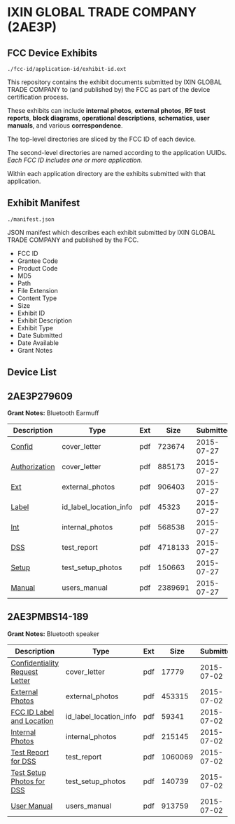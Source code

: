 # IXIN GLOBAL TRADE COMPANY (2AE3P)
## FCC Device Exhibits

```
./fcc-id/application-id/exhibit-id.ext
```

This repository contains the exhibit documents submitted by IXIN GLOBAL TRADE COMPANY to (and published by) the FCC as part of the device certification process.

These exhibits can include **internal photos**, **external photos**, **RF test reports**, **block diagrams**, **operational descriptions**, **schematics**, **user manuals**, and various **correspondence**.

The top-level directories are sliced by the FCC ID of each device.

The second-level directories are named according to the application UUIDs. *Each FCC ID includes one or more application.*

Within each application directory are the exhibits submitted with that application. 

## Exhibit Manifest

```
./manifest.json
```

JSON manifest which describes each exhibit submitted by IXIN GLOBAL TRADE COMPANY and published by the FCC.

- FCC ID
- Grantee Code
- Product Code
- MD5
- Path
- File Extension
- Content Type
- Size
- Exhibit ID
- Exhibit Description
- Exhibit Type
- Date Submitted
- Date Available
- Grant Notes

## Device List
## 2AE3P279609
**Grant Notes:** Bluetooth Earmuff

| Description | Type | Ext | Size | Submitted | Available |
| ----------- | ---- | --- | ---- | --------- | --------- |
| [Confid](2AE3P279609/6b2eda1c5089f93257deaa20096de8fb/2693511.pdf) | cover_letter | pdf | 723674 | 2015-07-27 | 2015-07-27 |
| [Authorization](2AE3P279609/6b2eda1c5089f93257deaa20096de8fb/2693513.pdf) | cover_letter | pdf | 885173 | 2015-07-27 | 2015-07-27 |
| [Ext](2AE3P279609/6b2eda1c5089f93257deaa20096de8fb/2693509.pdf) | external_photos | pdf | 906403 | 2015-07-27 | 2015-07-27 |
| [Label](2AE3P279609/6b2eda1c5089f93257deaa20096de8fb/2693512.pdf) | id_label_location_info | pdf | 45323 | 2015-07-27 | 2015-07-27 |
| [Int](2AE3P279609/6b2eda1c5089f93257deaa20096de8fb/2693510.pdf) | internal_photos | pdf | 568538 | 2015-07-27 | 2015-07-27 |
| [DSS](2AE3P279609/6b2eda1c5089f93257deaa20096de8fb/2693514.pdf) | test_report | pdf | 4718133 | 2015-07-27 | 2015-07-27 |
| [Setup](2AE3P279609/6b2eda1c5089f93257deaa20096de8fb/2693508.pdf) | test_setup_photos | pdf | 150663 | 2015-07-27 | 2015-07-27 |
| [Manual](2AE3P279609/6b2eda1c5089f93257deaa20096de8fb/2693515.pdf) | users_manual | pdf | 2389691 | 2015-07-27 | 2015-07-27 |
## 2AE3PMBS14-189
**Grant Notes:** Bluetooth speaker

| Description | Type | Ext | Size | Submitted | Available |
| ----------- | ---- | --- | ---- | --------- | --------- |
| [Confidentiality Request Letter](2AE3PMBS14-189/6f9f605d618a3053671c1868f0d1e05b/2664732.pdf) | cover_letter | pdf | 17779 | 2015-07-02 | 2015-07-02 |
| [External Photos](2AE3PMBS14-189/6f9f605d618a3053671c1868f0d1e05b/2664733.pdf) | external_photos | pdf | 453315 | 2015-07-02 | 2015-07-02 |
| [FCC ID Label and Location](2AE3PMBS14-189/6f9f605d618a3053671c1868f0d1e05b/2664735.pdf) | id_label_location_info | pdf | 59341 | 2015-07-02 | 2015-07-02 |
| [Internal Photos](2AE3PMBS14-189/6f9f605d618a3053671c1868f0d1e05b/2664734.pdf) | internal_photos | pdf | 215145 | 2015-07-02 | 2015-07-02 |
| [Test Report for DSS](2AE3PMBS14-189/6f9f605d618a3053671c1868f0d1e05b/2664737.pdf) | test_report | pdf | 1060069 | 2015-07-02 | 2015-07-02 |
| [Test Setup Photos for DSS](2AE3PMBS14-189/6f9f605d618a3053671c1868f0d1e05b/2664736.pdf) | test_setup_photos | pdf | 140739 | 2015-07-02 | 2015-07-02 |
| [User Manual](2AE3PMBS14-189/6f9f605d618a3053671c1868f0d1e05b/2664738.pdf) | users_manual | pdf | 913759 | 2015-07-02 | 2015-07-02 |
